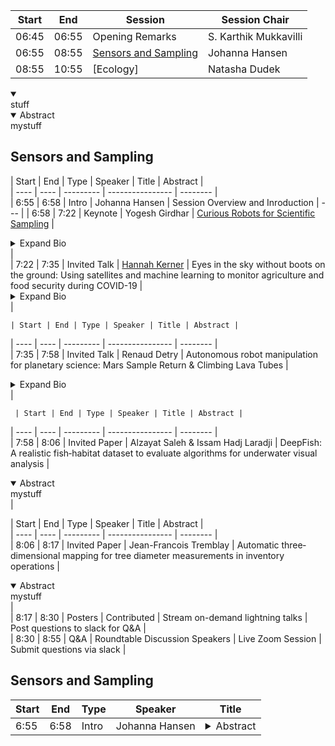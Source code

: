 | Start | End | Session | Session Chair | 
| ---- | ---- | --------- | ---------------- |  
| 06:45 | 06:55 |  Opening Remarks | S. Karthik Mukkavilli | 
| 06:55 | 08:55 | [Sensors and Sampling](#Sensors-and-Sampling) | Johanna Hansen |  
| 08:55 | 10:55 | [Ecology] | Natasha Dudek |   


<details open>
  <summary></summary>
  stuff
  </details>
  
  
  
<details open> <summary>Abstract</summary>mystuff</details>

## Sensors and Sampling
 | Start | End | Type | Speaker | Title | Abstract |    
 | ---- | ---- | --------- | ---------------- | -------- |  
 | 6:55 | 6:58 | Intro | Johanna Hansen | Session Overview and Inroduction |  --- | 
 | 6:58 | 7:22 | Keynote | Yogesh Girdhar | [Curious Robots for Scientific Sampling](http://warp.whoi.edu/) |  <details closed> <summary>Expand Bio</summary>WARPLab's research focuses on both the science and systems of exploration robots in extreme, communication starved environments such as the deep sea. It aims to develop robotics and machine learning-based techniques to enable search, discovery, and mapping of natural phenomena that are difficult to observe and study due to various physical and information-theoretic challenges. WARPLab is headed by Yogesh Girdhar, and is part of the Deep Submergence Laboratory (DSL), and the Applied Ocean Physics & Engineering (AOPE) department at Woods Hole Oceanographic Institution.</details> |  
 | 7:22 | 7:35 | Invited Talk | [Hannah Kerner](https://hannah-rae.github.io/) | Eyes in the sky without boots on the ground: Using satellites and machine learning to monitor agriculture and food security during COVID-19 | <details closed> <summary>Expand Bio</summary>Hannah Kerner is an Assistant Research Professor at the University of Maryland, College Park. Her research focuses on developing machine learning solutions for remote sensing applications in agricultural monitoring, food security, and Earth/planetary science. She is the Machine Learning Lead and U.S. Domestic Co-Lead for NASA Harvest, NASA’s food security initiative run out of the University of Maryland.</details>  |  
 
    | Start | End | Type | Speaker | Title | Abstract |    
 | ---- | ---- | --------- | ---------------- | -------- |  
  | 7:35 | 7:58 | Invited Talk | Renaud Detry | Autonomous robot manipulation for planetary science: Mars Sample Return & Climbing Lava Tubes | <details closed> <summary>Expand Bio</summary>This talk will highlight work at NASA on robotic missions from a machine vision perspective. The discussion will focus on the science questions that NASA hopes to answer through returned samples from Mars and the challenges imposed on robotic systems used for scientific data collection. 
Renaud Detry is the group leader for the Perception Systems group at NASA's Jet Propulsion Laboratory (JPL). Detry earned his Master's and Ph.D. degrees in computer engineering and robot learning from ULiege in 2006 and 2010. He served as a postdoc at KTH and ULiege between 2011 and 2015, before joining the Robotics and Mobility Section at JPL in 2016. His research interests are perception and learning for manipulation, robot grasping, and mobility, for terrestrial and planetary applications. At JPL, Detry leads the machine-vision team of the Mars Sample Return surface mission, and he leads and contributes to a variety of research projects related to industrial robot manipulation, orbital image understanding, in-space assembly, and autonomous wheeled or legged mobility for Mars, Europa, and Enceladus.</details>  |  
  
     | Start | End | Type | Speaker | Title | Abstract |    
 | ---- | ---- | --------- | ---------------- | -------- |  
  | 7:58 | 8:06 | Invited Paper | Alzayat Saleh & Issam Hadj Laradji | DeepFish: A realistic fish‑habitat dataset to evaluate algorithms for underwater visual analysis |  <details open> <summary>Abstract</summary>mystuff</details>  |  
  
   | Start | End | Type | Speaker | Title | Abstract |    
 | ---- | ---- | --------- | ---------------- | -------- |  
  | 8:06 | 8:17 | Invited Paper | Jean-Francois Tremblay | Automatic three‐dimensional mapping for tree diameter measurements in inventory operations | <details open> <summary>Abstract</summary>mystuff</details>  |    
  | 8:17 | 8:30 | Posters | Contributed | Stream on-demand lightning talks | Post questions to slack for Q&A |   
  | 8:30 | 8:55 | Q&A | Roundtable Discussion Speakers | Live Zoom Session  | Submit questions via slack |   

## Sensors and Sampling
 | Start | End | Type | Speaker | Title |   
 | ---- | ---- | --------- | ---------------- | -------- |  
 | 6:55 | 6:58 | Intro | Johanna Hansen | <details closed> <summary>Abstract</summary>mystuff</details>  |
